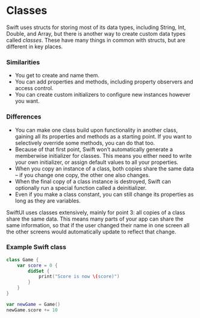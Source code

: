 # Classes

Swift uses structs for storing most of its data types, including String, Int, Double, and Array, but there is another way to create custom data types called _classes_. These have many things in common with structs, but are different in key places.

### Similarities

- You get to create and name them.
- You can add properties and methods, including property observers and access control.
- You can create custom initializers to configure new instances however you want.

### Differences

- You can make one class build upon functionality in another class, gaining all its properties and methods as a starting point. If you want to selectively override some methods, you can do that too.
- Because of that first point, Swift won’t automatically generate a memberwise initializer for classes. This means you either need to write your own initializer, or assign default values to all your properties.
- When you copy an instance of a class, both copies share the same data – if you change one copy, the other one also changes.
- When the final copy of a class instance is destroyed, Swift can optionally run a special function called a deinitializer.
- Even if you make a class constant, you can still change its properties as long as they are variables.

SwiftUI uses classes extensively, mainly for point 3: all copies of a class share the same data. This means many parts of your app can share the same information, so that if the user changed their name in one screen all the other screens would automatically update to reflect that change.

### Example Swift class

```swift
class Game {
    var score = 0 {
        didSet {
            print("Score is now \(score)")
        }
    }
}

var newGame = Game()
newGame.score += 10
```
